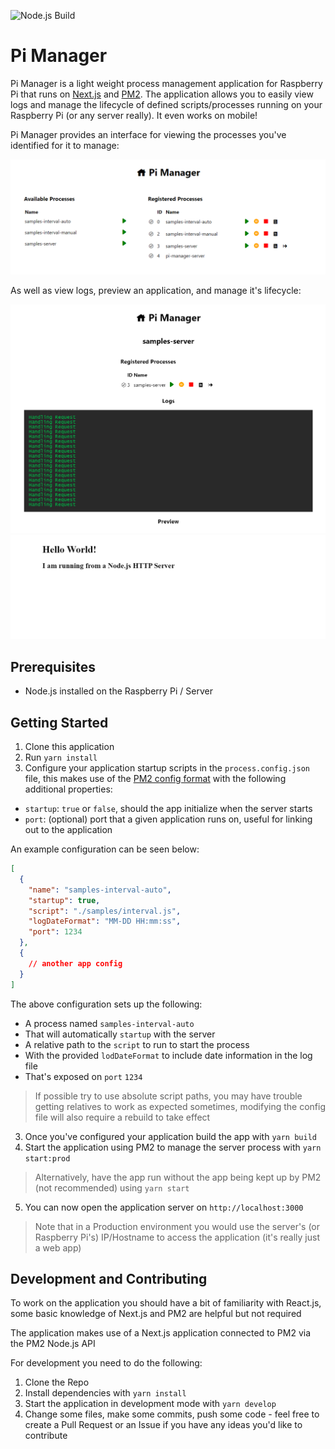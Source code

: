 ![Node.js Build](https://github.com/nabeelvalley/pi-manager/workflows/Node.js%20Build/badge.svg)

# Pi Manager

Pi Manager is a light weight process management application for Raspberry Pi that runs on [Next.js](https://github.com/vercel/next.js/) and [PM2](https://github.com/Unitech/pm2). The application allows you to easily view logs and manage the lifecycle of defined scripts/processes running on your Raspberry Pi (or any server really). It even works on mobile!

Pi Manager provides an interface for viewing the processes you've identified for it to manage:

![Pi Manager Dashboard](./.github/images/pi-manager-dashboard.png)

As well as view logs, preview an application, and manage it's lifecycle:

![Pi Manager Details - Logs](./.github/images/pi-manager-details.png)
![Pi Manager Details - Preview](./.github/images/pi-manager-details-preview.png)

## Prerequisites

- Node.js installed on the Raspberry Pi / Server

## Getting Started

1. Clone this application
2. Run `yarn install`
3. Configure your application startup scripts in the `process.config.json` file, this makes use of the [PM2 config format](https://pm2.keymetrics.io/docs/usage/pm2-doc-single-page/#ecosystem-file) with the following additional properties:

- `startup`: `true` or `false`, should the app initialize when the server starts
- `port`: (optional) port that a given application runs on, useful for linking out to the application

An example configuration can be seen below:

```json
[
  {
    "name": "samples-interval-auto",
    "startup": true,
    "script": "./samples/interval.js",
    "logDateFormat": "MM-DD HH:mm:ss",
    "port": 1234
  },
  {
    // another app config
  }
]
```

The above configuration sets up the following:

- A process named `samples-interval-auto`
- That will automatically `startup` with the server
- A relative path to the `script` to run to start the process
- With the provided `lodDateFormat` to include date information in the log file
- That's exposed on `port` `1234`

> If possible try to use absolute script paths, you may have trouble getting relatives to work as expected sometimes, modifying the config file will also require a rebuild to take effect

3. Once you've configured your application build the app with `yarn build`
4. Start the application using PM2 to manage the server process with `yarn start:prod`

> Alternatively, have the app run without the app being kept up by PM2 (not recommended) using `yarn start`

5. You can now open the application server on `http://localhost:3000`

> Note that in a Production environment you would use the server's (or Raspberry Pi's) IP/Hostname to access the application (it's really just a web app)

## Development and Contributing

To work on the application you should have a bit of familiarity with React.js, some basic knowledge of Next.js and PM2 are helpful but not required

The application makes use of a Next.js application connected to PM2 via the PM2 Node.js API

For development you need to do the following:

1. Clone the Repo
2. Install dependencies with `yarn install`
3. Start the application in development mode with `yarn develop`
4. Change some files, make some commits, push some code - feel free to create a Pull Request or an Issue if you have any ideas you'd like to contribute
